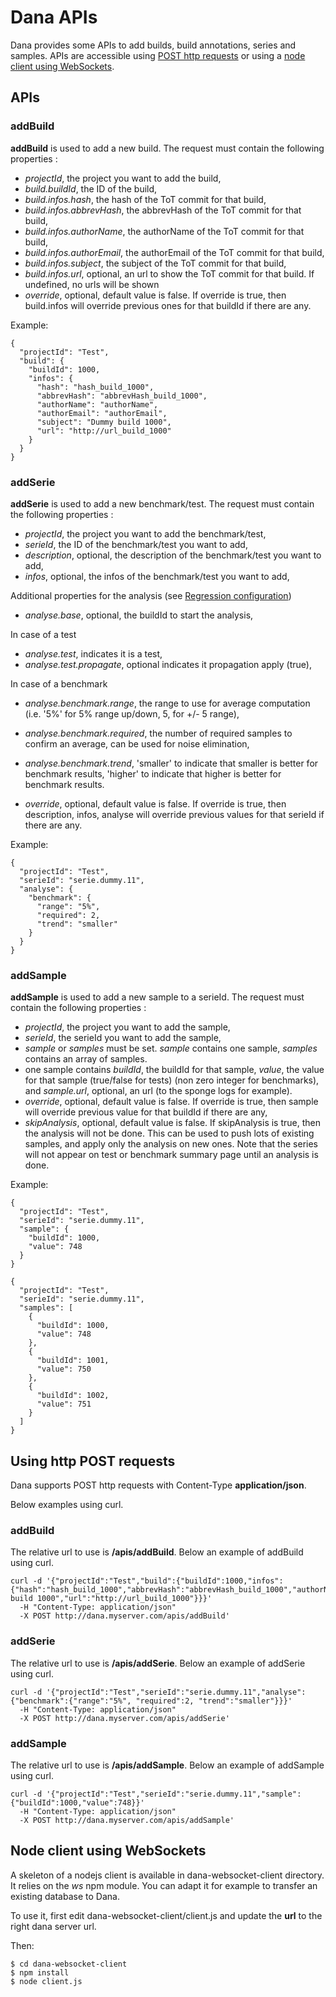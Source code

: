 # Dana APIs

Dana provides some APIs to add builds, build annotations, series and samples. APIs are accessible using [POST http requests](#usingPost) or using a [node client using WebSockets](#usingClient).

## APIs

### <a name="addBuild"></a>addBuild

**addBuild** is used to add a new build. The request must contain the following properties :
- *projectId*, the project you want to add the build,
- *build.buildId*, the ID of the build,
- *build.infos.hash*, the hash of the ToT commit for that build,
- *build.infos.abbrevHash*, the abbrevHash of the ToT commit for that build,
- *build.infos.authorName*, the authorName of the ToT commit for that build,
- *build.infos.authorEmail*, the authorEmail of the ToT commit for that build,
- *build.infos.subject*, the subject of the ToT commit for that build,
- *build.infos.url*, optional, an url to show the ToT commit for that build. If undefined, no urls will be shown
- *override*, optional, default value is false. If override is true, then build.infos will override previous ones for that buildId if there are any.

Example:

```
{
  "projectId": "Test",
  "build": {
    "buildId": 1000,
    "infos": {
      "hash": "hash_build_1000",
      "abbrevHash": "abbrevHash_build_1000",
      "authorName": "authorName",
      "authorEmail": "authorEmail",
      "subject": "Dummy build 1000",
      "url": "http://url_build_1000"
    }
  }
}
```

### <a name="addSerie"></a>addSerie

**addSerie** is used to add a new benchmark/test. The request must contain the following properties :
- *projectId*, the project you want to add the benchmark/test,
- *serieId*, the ID of the benchmark/test you want to add,
- *description*, optional, the description of the benchmark/test you want to add,
- *infos*, optional, the infos of the benchmark/test you want to add,

Additional properties for the analysis (see [Regression configuration](Principles.md#regressions))
- *analyse.base*, optional, the buildId to start the analysis,

In case of a test
- *analyse.test*, indicates it is a test,
- *analyse.test.propagate*, optional indicates it propagation apply (true),

In case of a benchmark
- *analyse.benchmark.range*, the range to use for average computation (i.e. '5%' for 5% range up/down, 5, for +/- 5 range),
- *analyse.benchmark.required*, the number of required samples to confirm an average, can be used for noise elimination,
- *analyse.benchmark.trend*, 'smaller' to indicate that smaller is better for benchmark results, 'higher' to indicate that higher is better for benchmark results.

- *override*, optional, default value is false. If override is true, then description, infos, analyse will override previous values for that serieId if there are any.

Example:

```
{
  "projectId": "Test",
  "serieId": "serie.dummy.11",
  "analyse": {
    "benchmark": {
      "range": "5%",
      "required": 2,
      "trend": "smaller"
    }
  }
}
```

### <a name="addSample"></a>addSample

**addSample** is used to add a new sample to a serieId. The request must contain the following properties :
- *projectId*, the project you want to add the sample,
- *serieId*, the serieId you want to add the sample,
- *sample* or *samples* must be set. *sample* contains one sample, *samples* contains an array of samples.
- one sample contains *buildId*, the buildId for that sample, *value*, the value for that sample (true/false for tests) (non zero integer for benchmarks), and *sample.url*, optional, an url (to the sponge logs for example).
- *override*, optional, default value is false. If override is true, then sample will override previous value for that buildId if there are any,
- *skipAnalysis*, optional, default value is false. If skipAnalysis is true, then the analysis will not be done. This can be used to push lots of existing samples, and apply only the analysis on new ones. Note that  the series will not appear on test or benchmark summary page until an analysis is done.

Example:

```
{
  "projectId": "Test",
  "serieId": "serie.dummy.11",
  "sample": {
    "buildId": 1000,
    "value": 748
  }
}

{
  "projectId": "Test",
  "serieId": "serie.dummy.11",
  "samples": [
    {
      "buildId": 1000,
      "value": 748
    },
    {
      "buildId": 1001,
      "value": 750
    },
    {
      "buildId": 1002,
      "value": 751
    }
  ]
}
```

## <a name="usingPost"></a>Using http POST requests

Dana supports POST http requests with Content-Type **application/json**.

Below examples using curl.

### addBuild

The relative url to use is **/apis/addBuild**. Below an example of addBuild using curl.

```
curl -d '{"projectId":"Test","build":{"buildId":1000,"infos":{"hash":"hash_build_1000","abbrevHash":"abbrevHash_build_1000","authorName":"authorName","authorEmail":"authorEmail","subject":"Dummy build 1000","url":"http://url_build_1000"}}}'
  -H "Content-Type: application/json"
  -X POST http://dana.myserver.com/apis/addBuild'
```
### addSerie

The relative url to use is **/apis/addSerie**. Below an example of addSerie using curl.

```
curl -d '{"projectId":"Test","serieId":"serie.dummy.11","analyse":{"benchmark":{"range":"5%", "required":2, "trend":"smaller"}}}'
  -H "Content-Type: application/json"
  -X POST http://dana.myserver.com/apis/addSerie'
```
### addSample

The relative url to use is **/apis/addSample**. Below an example of addSample using curl.

```
curl -d '{"projectId":"Test","serieId":"serie.dummy.11","sample":{"buildId":1000,"value":748}}'
  -H "Content-Type: application/json"
  -X POST http://dana.myserver.com/apis/addSample'
```

## <a name="usingClient"></a> Node client using WebSockets

A skeleton of a nodejs client is available in dana-websocket-client directory. It relies on the *ws* npm module. You can adapt it for example to transfer an existing database to Dana.

To use it, first edit dana-websocket-client/client.js and update the **url** to the right dana server url.

Then:

```
$ cd dana-websocket-client
$ npm install
$ node client.js
```
